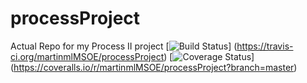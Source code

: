 # processProject
Actual Repo for my Process II project
[![Build Status](https://travis-ci.org/martinmlMSOE/processProject.svg?branch=master)]
(https://travis-ci.org/martinmlMSOE/processProject)
[![Coverage Status](https://coveralls.io/repos/martinmlMSOE/processProject/badge.svg?branch=master)]
(https://coveralls.io/r/martinmlMSOE/processProject?branch=master)
